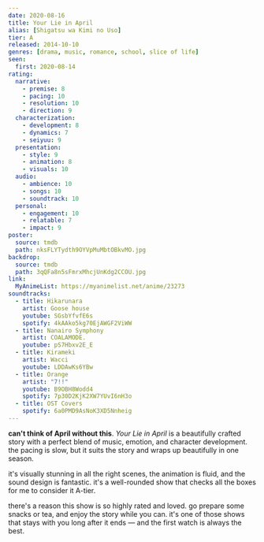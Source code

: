 ```yaml
---
date: 2020-08-16
title: Your Lie in April
alias: [Shigatsu wa Kimi no Uso]
tier: A
released: 2014-10-10
genres: [drama, music, romance, school, slice of life]
seen:
  first: 2020-08-14
rating:
  narrative:
    - premise: 8
    - pacing: 10
    - resolution: 10
    - direction: 9
  characterization:
    - development: 8
    - dynamics: 7
    - seiyuu: 9
  presentation:
    - style: 9
    - animation: 8
    - visuals: 10
  audio:
    - ambience: 10
    - songs: 10
    - soundtrack: 10
  personal:
    - engagement: 10
    - relatable: 7
    - impact: 9
poster:
  source: tmdb
  path: nksFLYTydth9OYVpMuMbtOBkvMO.jpg
backdrop:
  source: tmdb
  path: 3qQFa8n5sFmrxMhcjUnKdg2CCOU.jpg
link:
  MyAnimeList: https://myanimelist.net/anime/23273
soundtracks:
  - title: Hikarunara
    artist: Goose house
    youtube: SGsbYfvfE6s
    spotify: 4kAAko5kg70EjAWGF2ViWW
  - title: Nanairo Symphony
    artist: COALAMODE.
    youtube: pS7Hbxv2E_E
  - title: Kirameki
    artist: Wacci
    youtube: LDDAwKs6YBw
  - title: Orange
    artist: "7!!"
    youtube: B9OBH8Wodd4
    spotify: 7p30D2KjK2XW7YUvI6nH3o
  - title: OST Covers
    spotify: 6a0PMD9AsNoK3XD5Nnheig
---
```


**can't think of April without this**. *Your Lie in April* is a beautifully crafted story with a perfect blend of music, emotion, and character development. the pacing is slow, but it suits the story and wraps up beautifully in one season.

it's visually stunning in all the right scenes, the animation is fluid, and the sound design is fantastic. it's a well-rounded show that checks all the boxes for me to consider it A-tier.

there's a reason this show is so highly rated and loved. go prepare some snacks or tea, and enjoy the story while you can. it's one of those shows that stays with you long after it ends — and the first watch is always the best.
